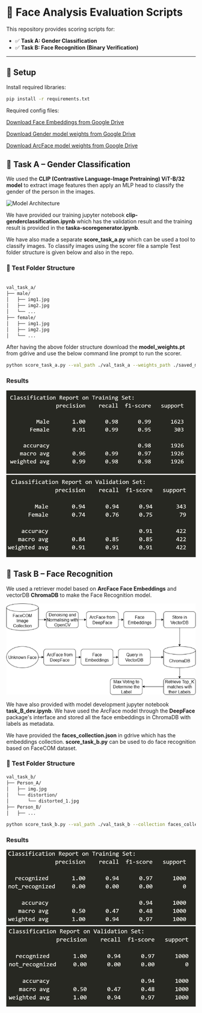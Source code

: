 # 🧪 Face Analysis Evaluation Scripts

This repository provides scoring scripts for:

- ✅ **Task A: Gender Classification**
- ✅ **Task B: Face Recognition (Binary Verification)**

---

## 🔧 Setup

Install required libraries:

```bash
pip install -r requirements.txt
```

Required config files:

[Download Face Embeddings from Google Drive](https://drive.google.com/file/d/1ObtkkYKOJGIJucQQTOQF7R_G9tOU7NLz/view?usp=sharing)

[Download Gender model weights from Google Drive](https://drive.google.com/file/d/10WenJR1PqJGp_stcZkEERY7AxE1v231f/view?usp=sharing)

[Download ArcFace model weights from Google Drive](https://drive.google.com/file/d/1p7LM_NhbGcf6eff-2pdmuZn83nIx7XSs/view?usp=sharing)



## 🧠 Task A – Gender Classification

We used the **CLIP (Contrastive Language-Image Pretraining) ViT-B/32 model** to extract image features then apply an MLP head to classify the gender of the person in the images.

![Model Architecture](assets/CLIP_Gender_Classification.png)

We have provided our training jupyter notebook **clip-genderclassification.ipynb** which has the validation result and the training result is provided in the **taska-scoregenerator.ipynb**.

We have also made a separate **score_task_a.py** which can be used a tool to classify images. To classify images using the scorer file a sample Test folder structure is given below and also in the repo.

### 📁 Test Folder Structure
```

val_task_a/
├── male/
│   ├── img1.jpg
│   ├── img2.jpg
│   └── ...
├── female/
│   ├── img1.jpg
│   ├── img2.jpg
│   └── ...

```
After having the above folder structure download the **model_weights.pt** from gdrive and use the below command line prompt to run the scorer.

```bash
python score_task_a.py --val_path ./val_task_a --weights_path ./saved_model/model_weights.pt
```

### Results
![Task A Training Result](assets/task_a_train.png)
![Task A Validation Result](assets/task_a_val.png)

## 🧠 Task B – Face Recognition

We used a retriever model based on **ArcFace Face Embeddings** and vectorDB **ChromaDB** to make the Face Recognition model.

![Model Architecture](assets/task_b.drawio.png)

We have also provided with model development jupyter notebook **task_B_dev.ipynb**. We have used the ArcFace model through the **DeepFace** package's interface and stored all the face embeddings in ChromaDB with labels as metadata.

We have provided the **faces_collection.json** in gdrive which has the embeddings collection. **score_task_b.py** can be used to do face recognition based on FaceCOM dataset.


### 📁 Test Folder Structure

```
val_task_b/
├── Person_A/
│   ├── img.jpg
│   └── distortion/
│       └── distorted_1.jpg
├── Person_B/
│   ├── ...
```

```bash
python score_task_b.py --val_path ./val_task_b --collection faces_collection.json
```

### Results
![Task B Training Result](assets/task_b_train.png)
![Task B Validation Result](assets/task_b_val.png)
